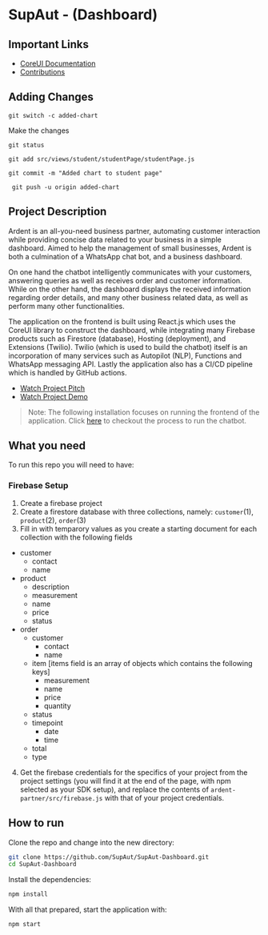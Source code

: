 # SupAut - (Dashboard)

## Important Links
- [CoreUI Documentation](https://coreui.io/react/docs/getting-started/introduction/)
- [Contributions](https://github.com/firstcontributions/first-contributions)

## Adding Changes
```
git switch -c added-chart
```
Make the changes 

```
git status
```
```
git add src/views/student/studentPage/studentPage.js
```
```
git commit -m "Added chart to student page"
```

```
 git push -u origin added-chart
```
## Project Description
Ardent is an all-you-need business partner, automating customer interaction while providing concise data related to your business in a simple dashboard. Aimed to help the management of small businesses, Ardent is both a culmination of a WhatsApp chat bot, and a business dashboard.

On one hand the chatbot intelligently communicates with your customers, answering queries as well as receives order and customer information. While on the other hand, the dashboard displays the received information regarding order details, and many other business related data, as well as perform many other functionalities. 

The application on the frontend is built using React.js which uses the CoreUI library to construct the dashboard, while integrating many Firebase products such as Firestore (database), Hosting (deployment), and Extensions (Twilio). Twilio (which is used to build the chatbot) itself is an incorporation of many services such as Autopilot (NLP), Functions and WhatsApp messaging API. Lastly the application also has a CI/CD pipeline which is handled by GitHub actions.

- [Watch Project Pitch](https://youtu.be/d_CuzcwTs9U)
- [Watch Project Demo](https://youtu.be/gLxaxjGmtgs)

> Note: The following installation focuses on running the frontend of the application. Click [here](https://github.com/Zainab-Fahim/ardent-partner/tree/main/ardent-chat-bot#readme) to checkout the process to run the chatbot.

## What you need

To run this repo you will need to have:

### Firebase Setup
1. Create a firebase project
2. Create a firestore database with three collections, namely: `customer`(1), `product`(2), `order`(3) 
3. Fill in with temparory values as you create a starting document for each collection with the following fields
- customer
   - contact
   - name
- product
    - description
    - measurement
    - name
    - price
    - status
- order
    - customer
      - contact
      - name
    - item [items field is an array of objects which contains the following keys]
      - measurement
      - name
      - price
      - quantity
    - status
    - timepoint
      - date
      - time
    - total
    - type
 
4. Get the firebase credentials for the specifics of your project from the project settings (you will find it at the end of the page, with npm selected as your SDK setup), and replace the contents of `ardent-partner/src/firebase.js` with that of your project credentials. 

## How to run

Clone the repo and change into the new directory:

```bash
git clone https://github.com/SupAut/SupAut-Dashboard.git
cd SupAut-Dashboard
```

Install the dependencies:

```bash
npm install
```

With all that prepared, start the application with:

```bash
npm start
```
